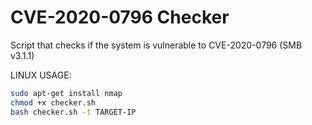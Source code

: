# CVE-2020-0796 Checker

Script that checks if the system is vulnerable to CVE-2020-0796 (SMB v3.1.1)

LINUX USAGE:

```sh
sudo apt-get install nmap
chmod +x checker.sh
bash checker.sh -t TARGET-IP
```



